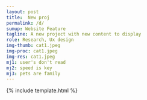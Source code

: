 ```yaml
---
layout: post
title:  New proj
permalink: /d/
sumup: Website Feature
tagline: A new project with new content to display
role: Research, Ux design
img-thumb: cat1.jpeg
img-proc: cat1.jpeg
img-res: cat1.jpeg
mj1: user's don't read
mj2: speed is key
mj3: pets are family
---
```


{% include template.html %}